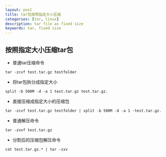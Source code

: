 ```yaml
---
layout: post
title: tar包按照指定大小压缩
categories: [tar, linux]
description: tar file as fixed size
keywords: tar, fixed size
---
```


## 按照指定大小压缩tar包
* 普通tar压缩命令
```
tar -zcvf test.tar.gz testfolder
```

* 将tar包拆分成指定大小
```
split -b 500M -d -a 1 test.tar.gz test.tar.gz.
```

* 直接压缩成指定大小的压缩包
```
tar -zcvf test.tar.gz testfolder | split -b 500M -d -a 1 -test.tar.gz.
```

* 普通解压命令
```
tar -zvxf test.tar.gz
```

* 分割后的压缩包解压命令
```
cat test.tar.gz.* | tar -zxv
```

